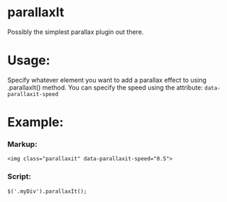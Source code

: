 parallaxIt
======

Possibly the simplest parallax plugin out there.


Usage:
======

Specify whatever element you want to add a parallax effect to using .parallaxIt() method. You can specify the speed using the attribute: <code>data-parallaxit-speed</code>


Example:
========

<h3>Markup:</h3>
<code>&lt;img class="parallaxit" data-parallaxit-speed="0.5"&gt;</code>

<h3>Script:</h3>
<code>$('.myDiv').parallaxIt();</code>
